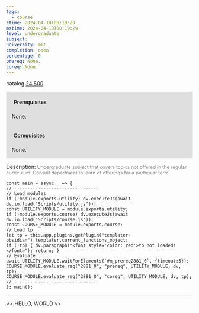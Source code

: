 ```yaml
---
tags:
  - course
ctime: 2024-04-18T00:19:29
mstime: 2024-04-18T00:19:29
level: undergraduate
subject: 
university: mit
completion: open
percentage: 0
prereq: None.
coreq: None.
---
```


catalog [24.S00](http://student.mit.edu/catalog/m24a.html#24.S00)

<span style="display: block; padding: 15px; background-color: rgb(100, 100, 100, 0.2);"><font id="m_prereq2881_0" style="display: block; font-family: Arial, sans-serif; font-weight: bold; padding: 5px">Prerequisites</font><br><span id="prereq2881_0">None.</span></span>
<span style="display: block; padding: 15px; background-color: rgb(100, 100, 100, 0.2);"><font id="m_coreq2881_0" style="display: block; font-family: Arial, sans-serif; font-weight: bold; padding: 5px">Corequisites</font><br><span id="coreq2881_0">None.</span></span>

<font style="">Description:</font>
<font style="color: grey; font-size: 0.8rem;">Undergraduate subject that covers topics not offered in the regular curriculum. Consult department to learn of offerings for a particular term.</font>

```dataviewjs
const main = async _ => {
// --------------------------------
// Load modules
if (!module.exports.utility) dv.executeJs(await dv.io.load("Scripts/utility.js"));
const UTILITY_MODULE = module.exports.utility;
if (!module.exports.course) dv.executeJs(await dv.io.load("Scripts/course.js"));
const COURSE_MODULE = module.exports.course;
// Load tp
let tp = this.app.plugins.getPlugin("templater-obsidian").templater.current_functions_object;
if (!tp) { dv.paragraph("<font style='color: red'>tp not loaded!</font>"); return; }
// Evaluate
await UTILITY_MODULE.waitForElements(`#m_prereq2881_0`, {timeout:5});
COURSE_MODULE.evaluate_req("2881_0", "prereq", UTILITY_MODULE, dv, tp);
COURSE_MODULE.evaluate_req("2881_0", "coreq", UTILITY_MODULE, dv, tp);
// --------------------------------
}; main();
```

---

<< HELLO, WORLD >>
